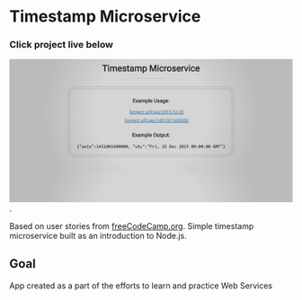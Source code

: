 # Timestamp Microservice
### Click project live below
[![Timestamp-Microservice img](https://github.com/will-s-205/will-s-205.github.io/blob/main/fcc-portfolio/img/Timestamp-Microservice-2023-05-21-19-15-07.jpg)](https://fcc-boilerplate-project-timestamp.rigo205.repl.co). 


Based on user stories from [freeCodeCamp.org](https://www.freecodecamp.org/learn/apis-and-microservices/apis-and-microservices-projects/timestamp-microservice). Simple timestamp microservice built as an introduction to Node.js.
## Goal
App created as a part of the efforts to learn and practice Web Services
